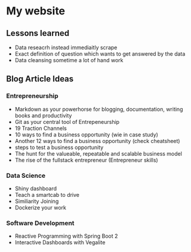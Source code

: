 # My website



## Lessons learned

   - Data reseacrh instead immediaitly scrape
   - Exact definition of question which wants to get answered by the data
   - Data cleansing sometime a lot of hand work


## Blog Article Ideas

### Entrepreneurship

   - Markdown as your powerhorse for blogging, documentation, writing books and productivity
   - Git as your central tool of Entrepeneurship
   - 19 Traction Channels
   - 10 ways to find a business opportunity (wie in case study)
   - Another 12 ways to find a business opportunity (check cheatsheet)
   - steps to test a business opportunity
   - The hunt for the valueable, repeatable and scalable business model
   - The rise of the fullstack entrepreneur (Entrepreneur skills)

### Data Science

   - Shiny dashboard
   - Teach a smartcab to drive
   - Similiarity Joining
   - Dockerize your work
 
### Software Development

   - Reactive Programming with Spring Boot 2
   - Interactive Dashboards with Vegalite